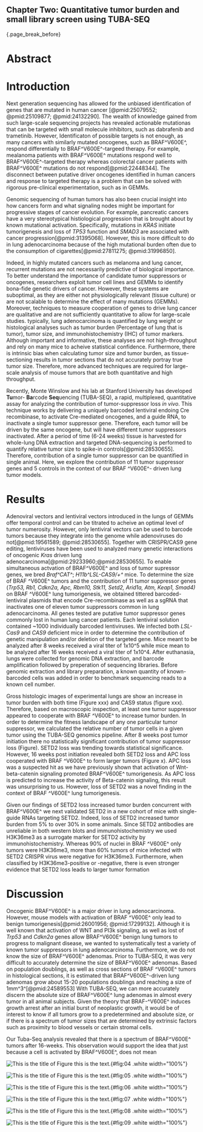 ## Chapter Two: Quantitative tumor burden and small library screen using TUBA-SEQ 
{.page_break_before}

# Abstract


# Introduction

Next generation sequencing has allowed for the unbiased identification of genes that are mutated in human cancer [@pmid:25079552; @pmid:25109877; @pmid:24132290]. The wealth of knowledge gained from such large-scale sequencing projects has revealed actionable mutationas that can be targeted with small molecule inhibitors, such as dabrafenib and trametinib. However, Identificaton of possible targets is not enough, as many cancers with similarly mutated oncogenes, such as BRAF^V600E^, respond differentially to BRAF^V600E^-targeed therapy. For example,  mealanoma patients with BRAF^V600E^ mutations respond well to BRAF^V600E^-targeted therapy whereas colorectal cancer patients with BRAF^V600E^ mutations do not respond[@pmid:22448344]. The disconnect between putative driver oncogenes identified in human cancers and response to targeted therapy is a problem that can be solved with rigorous pre-clinical experimentation, such as in GEMMs. 

Genomic sequencing of human tumors has also been crucial insight into how cancers form and what signaling nodes might be important for progressive stages of cancer evolution. For example, pancreatic cancers have a very stereotypical histiological progression that is brought about by known mutational activation. Specifically, mutations in _KRAS_ initiate tumorigenesis and loss of _TP53_ function and _SMAD3_ are associated with cancer progression[@pmid:31395068]. However, this is more difficult to do in lung adenocarcinoma because of the high mutational burden often due to the consumption of cigarettes[@pmid:27811275; @pmid:31996850].

Indeed, in highly mutated cancers such as melanoma and lung cancer, recurrent mutations are not necessarily predictive of biological importance. To better understand the importance of candidate tumor suppressors or oncogenes, researchers exploit tumor cell lines and GEMMs to identify bona-fide genetic drivers of cancer. However, these systems are suboptimal, as they are either not physiologically relevant (tissue culture) or are not scalable to determine the effect of many mutations (GEMMs). Moreover, techniques to measure cooperation of genes to drive lung cancer are qualitative and are not sufficiently quantitative to allow for large-scale studies. typically, lung adenocarcinoma is quantified by lung weight or histological analyses such as tumor burden (Percentage of lung that is tumor), tumor size, and immunohistochemistry (IHC) of tumor markers. Although important and informative, these analyses are not high-throughput and rely on many mice to acheive statistical confidence. Furthermore, there is intrinsic bias when calculating tumor size and tumor burden, as tissue-sectioning results in tumor sections that do not accurately portray true tumor size. Therefore, more advanced techniques are required for large-scale analysis of mouse tumors that are both quantitative and high throughput.

Recently, Monte Winslow and his lab at Stanford University has developed **Tu**mor- **Ba**rcode **Seq**uencing (TUBA-SEQ), a rapid, multiplexed, quantitative assay for analyzing the contribution of tumor-suppressor loss _in vivo_. This technique works by delivering a uniquely barcoded lentiviral endoing Cre recombinase, to activate Cre-mediated oncogenes, and a guide RNA, to inactivate a single tumor suppressor gene. Therefore, each tumor will be driven by the same oncogene, but will have different tumor suppressors inactivated. After a period of time (6-24 weeks) tissue is harvested for whole-lung DNA extraction and targeted DNA-sequencing is performed to quantify relative tumor size to spike-in controls[@pmid:28530655]. Therefore, contribution of a single tumor suppressor can be quantified in single animal. Here, we explore the contribution of 11 tumor suppressor genes and 5 controls in the context of our BRAF ^V600E^- driven lung tumor models.

# Results
Adenoviral vectors and lentiviral vectors introduced in the lungs of GEMMs offer temporal control and can be titrated to acheive an optimal level of tumor numerosity. However, only lentiviral vectors can be used to barcode tumors because they integrate into the genome while adenoviruses do not[@pmid:19561589; @pmid:28530655]. Together with CRISPR/CAS9 gene editing, lentiviruses have been used to analyzed many genetic interactions of oncogenic _Kras_ driven lung adenocarcinoma[@pmid:29233960;@pmid:28530655]. To enable simultaneous actvation of BRAF^V600E^ and loss of tumor supressor genes, we bred _Braf^CAT^_; _H11b^LSL-CAS9/+^_ mice. 
To  determine the size of BRAF ^V600E^ tumors and the contribution of 11 tumor suppressor genes (_Trp53, Rb1, Cdkn2a, Apc, Rbm10, Stk11, Setd2, Arid1a, Atm, Keap1, Smad4)_ on BRAF ^V600E^ lung tumorigenesis, we obtained tittered barcoded-lentiviral plasmids that encode Cre-recombinase as well as a sgRNA that inactivates one of eleven tumor suppressors common in lung adenocarcinoma. All genes tested are putative tumor suppressor genes commonly lost in human lung cancer patients. Each lentiviral solution contained ~1000 individually barcoded lentiviruses. We infected both _LSL-Cas9_ and _CAS9_ deficient mice in order to determine the contribution of genetic manipulation and/or deletion of the targeted gene. Mice meant to be analyzed after 8 weeks received a viral titer of 1x10^5 while mice mean to be analyzed after 16 weeks received a viral titer of 1x10^4. After euthanasia, lungs were collected for genomic DNA extraction, and barcode amplification followed by preperation of sequencing libraries.  Before genomic extraction and library preparation, a known quantity of known-barcoded cells was added in order to benchmark sequencing reads to a known cell number.

Gross histologic images of experimental lungs are show an increase in tumor burden with both time (Figure xxx) and CAS9 status (figure xxx). Therefore, based on macroscopic inspection, at least one tumor suppressor appeared to cooperate with BRAF ^V600E^ to increase tumor burden. In order to determine the fitness landscape of any one particular tumor suppressor, we calculated the relative number of tumor cells in a given tumor using the TUBA-SEQ genomics pipeline. After 8 weeks post tumor initiation there no statistically significant contribution of tumor suppressor loss (Figure). SETD2 loss was trending towards statistical significance. However, 16 weeks post initiation revealed both SETD2 loss and APC loss cooperated with BRAF ^V600E^ to form larger tumors (Figure x). APC loss was a suspected hit as we have previously shown that activation of Wnt-beta-catenin signaling promoted BRAF^V600E^ tumorigenesis. As APC loss is predicted to increase the activity of Beta-catenin signaling, this result was unsurprising to us. However, loss of SETD2 was a novel finding in the context of BRAF ^V600E^ lung tumorigenesis.

Given our findings of SETD2 loss increased tumor burden concurrent with BRAF^V600E^ we next validated SETD2 in a new cohort of mice with single-guide RNAs targeting SETD2. Indeed, loss of SETD2 increased tumor burden from 5% to over 30% in some animals. Since SETD2 antibodies are unreliable in both western blots and immunohistochemistry we used H3K36me3 as a surrogate marker for SETD2 activity by immunohistochemistry. Whereas 90% of nuclei in BRAF ^V600E^ only tumors were H3K36me3, more than 60% tumors of mice infected with SETD2 CRISPR virus were negative for H3K36me3. Furthermore, when classified by H3K36me3-positive or -negative, there is even stronger evidence that SETD2 loss leads to larger tumor formation

# Discussion

Oncogenic BRAF^V600E^ is a major driver in lung adenocarcinoma. However, mouse models with activation of BRAF ^V600E^ only lead to benign tumorigenesis[@pmid:26001956; @pmid:17299132]. Although it is well known that activation of WNT and PI3k signaling, as well as lost of _Trp53_ and _Cdkn2a_ genes allow BRAF^V600E^ benign lung tumors to progress to malignant disease, we wanted to systematically test a variety of known tumor suppressors in lung adenocarcinoma. Furthermore, we do not know the size of BRAF^V600E^ adenomas. Prior to TUBA-SEQ, it was very difficult to accurately determine the size of BRAF^V600E^ adenomas. Based on population doublings, as well as cross sections of BRAF ^V600E^ tumors in histological sections, it is estimated that BRAF^V600E^-driven lung adenomas grow about 15-20 populations doublings and reaching a size of 1mm^3^[@pmid:24589553] With TUBA-SEQ, we can more accurately discern the absolute size of BRAF^V600E^ lung adenomas in almost every tumor in all animal subjects. Given the theory that BRAF-^V600E^ induces growth arrest after an initial burst of neoplastic growth, it would be of interest to know if all tumors grow to a predetermined and absolute size, or if there is a spectrum of tumor sizes that are determined by extrinsic factors such as proximity to blood vessels or certain stromal cells.

Our Tuba-Seq analysis revealed that there is a spectrum of BRAF^V600E^ tumors after 16-weeks. This observation would support the idea that just because a cell is activated by BRAF^V600E^, does not mean 

![**This is the title of Figure** this is the text.](images/tuba1.png){#fig:04 .white width="100%"}

![**This is the title of Figure** this is the text.](images/tuba2.png){#fig:05 .white width="100%"}

![**This is the title of Figure** this is the text.](images/tuba3.png){#fig:06 .white width="100%"}  
  
![**This is the title of Figure** this is the text.](images/tuba4.png){#fig:07 .white width="100%"}

![**This is the title of Figure** this is the text.](images/tuba5.png){#fig:08 .white width="100%"}

![**This is the title of Figure** this is the text.](images/tuba6.png){#fig:09 .white width="100%"}

